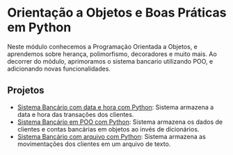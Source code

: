# Orientação a Objetos e Boas Práticas em Python

Neste módulo conhecemos a Programação Orientada a Objetos, e aprendemos sobre herança, polimorfismo, decoradores e muito mais. Ao decorrer do módulo, aprimoramos o sistema bancario utilizando POO, e adicionando novas funcionalidades.

## Projetos

* [Sistema Bancário com data e hora com Python](/python_orientacao_objetos/sistema_bancario_data_e_hora/): Sistema armazena a data e hora das transações dos clientes.
* [Sistema Bancário em POO com Python](/python_orientacao_objetos/sistema_bancario_poo/): Sistema armazena os dados de clientes e contas bancárias em objetos ao invés de dicionários.
* [Sistema Bancário com arquivo com Python](/python_orientacao_objetos/sistema_bancario_arquivos/): Sistema armazena as movimentações dos clientes em um arquivo de texto.

